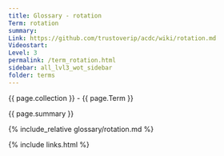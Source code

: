 ```yaml
---
title: Glossary - rotation
Term: rotation
summary: 
Link: https://github.com/trustoverip/acdc/wiki/rotation.md
Videostart: 
Level: 3
permalink: /term_rotation.html
sidebar: all_lvl3_wot_sidebar
folder: terms
---
```


{{ page.collection }} - {{ page.Term }}

   {{ page.summary }}

{% include_relative glossary/rotation.md %}

 {% include links.html %} 
